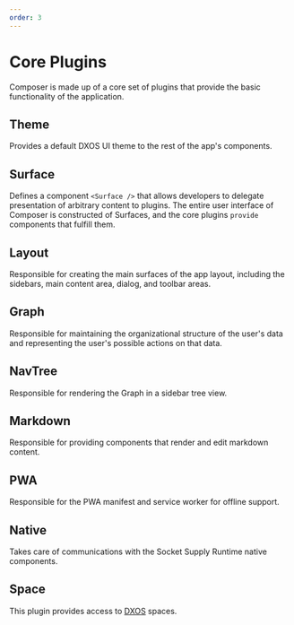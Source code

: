 ```yaml
---
order: 3
---
```

# Core Plugins

Composer is made up of a core set of plugins that provide the basic functionality of the application.

## Theme

Provides a default DXOS UI theme to the rest of the app's components.

## Surface

Defines a component `<Surface />` that allows developers to delegate presentation of arbitrary content to plugins. The entire user interface of Composer is constructed of Surfaces, and the core plugins `provide` components that fulfill them.

## Layout

Responsible for creating the main surfaces of the app layout, including the sidebars, main content area, dialog, and toolbar areas.

## Graph

Responsible for maintaining the organizational structure of the user's data and representing the user's possible actions on that data.

## NavTree

Responsible for rendering the Graph in a sidebar tree view.

## Markdown

Responsible for providing components that render and edit markdown content.

## PWA

Responsible for the PWA manifest and service worker for offline support.

## Native

Takes care of communications with the Socket Supply Runtime native components.

## Space

This plugin provides access to [DXOS](https://dxos.org) spaces.
